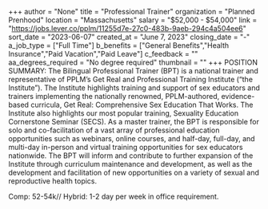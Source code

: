 +++
author = "None"
title = "Professional Trainer"
organization = "Planned Prenhood"
location = "Massachusetts"
salary = "$52,000 - $54,000"
link = "https://jobs.lever.co/pplm/11255d7e-27c0-483b-9aeb-294c4a504ee6"
sort_date = "2023-06-07"
created_at = "June 7, 2023"
closing_date = "-"
a_job_type = ["Full Time"]
b_benefits = ["General Benefits","Health Insurance","Paid Vacation","Paid Leave"]
c_feedback = ""
aa_degrees_required = "No degree required"
thumbnail = ""
+++
POSITION SUMMARY:
The Bilingual Professional Trainer (BPT) is a national trainer and representative of PPLM’s Get Real and Professional Training Institute (“the Institute”). The Institute highlights training and support of sex educators and trainers implementing the nationally renowned, PPLM-authored, evidence-based curricula, Get Real: Comprehensive Sex Education That Works. The Institute also highlights our most popular training, Sexuality Education Cornerstone Seminar (SECS). As a master trainer, the BPT is responsible for solo and co-facilitation of a vast array of professional education opportunities such as webinars, online courses, and half-day, full-day, and multi-day in-person and virtual training opportunities for sex educators nationwide. The BPT will inform and contribute to further expansion of the Institute through curriculum maintenance and development, as well as the development and facilitation of new opportunities on a variety of sexual and reproductive health topics.

Comp: 52-54k// Hybrid: 1-2 day per week in office requirement.